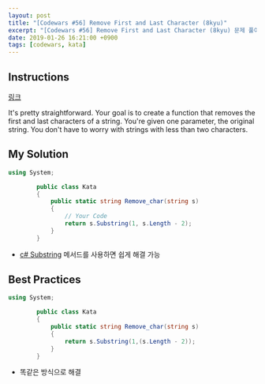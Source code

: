 ```yaml
---
layout: post
title: "[Codewars #56] Remove First and Last Character (8kyu)"
excerpt: "[Codewars #56] Remove First and Last Character (8kyu) 문제 풀이"
date: 2019-01-26 16:21:00 +0900
tags: [codewars, kata]
---
```


## Instructions

[링크](https://www.codewars.com/kata/56bc28ad5bdaeb48760009b0/train/csharp)

It's pretty straightforward. Your goal is to create a function that removes the first and last characters of a string. You're given one parameter, the original string. You don't have to worry with strings with less than two characters.

## My Solution

```csharp
using System;

        public class Kata
        {
            public static string Remove_char(string s)
            {
                // Your Code
                return s.Substring(1, s.Length - 2);
            }
        }
```

- [c# Substring](https://docs.microsoft.com/ko-kr/dotnet/api/system.string.substring) 메서드를 사용하면 쉽게 해결 가능

## Best Practices

```csharp
using System;

        public class Kata
        {
            public static string Remove_char(string s)
            {
                return s.Substring(1,(s.Length - 2));
            }
        }
```

- 똑같은 방식으로 해결